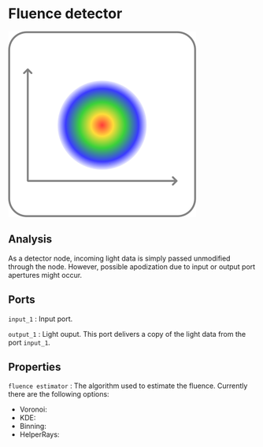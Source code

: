 # Fluence detector

![fluence detector icon](../images/icons/node_fluence.svg)

## Analysis

As a detector node, incoming light data is simply passed unmodified through the node. However, possible apodization due to input or output port apertures might occur.

## Ports

`input_1`
: Input port.

`output_1`
: Light ouput. This port delivers a copy of the light data from the port `input_1`.

## Properties

`fluence estimator`
: The algorithm used to estimate the fluence. Currently there are the following options:

- Voronoi:
- KDE:
- Binning:
- HelperRays:
